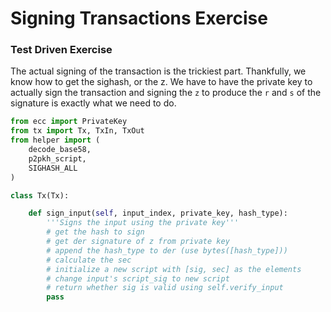 
# Signing Transactions Exercise

### Test Driven Exercise

The actual signing of the transaction is the trickiest part. Thankfully, we know how to get the sighash, or the z. We have to have the private key to actually sign the transaction and signing the `z` to produce the `r` and `s` of the signature is exactly what we need to do.


```python
from ecc import PrivateKey
from tx import Tx, TxIn, TxOut
from helper import (
    decode_base58,
    p2pkh_script,
    SIGHASH_ALL
)

class Tx(Tx):

    def sign_input(self, input_index, private_key, hash_type):
        '''Signs the input using the private key'''
        # get the hash to sign
        # get der signature of z from private key
        # append the hash_type to der (use bytes([hash_type]))
        # calculate the sec
        # initialize a new script with [sig, sec] as the elements
        # change input's script_sig to new script
        # return whether sig is valid using self.verify_input
        pass
```
